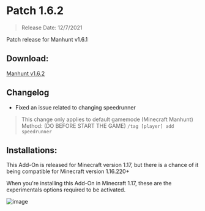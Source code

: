 # Patch 1.6.2
> Release Date: 12/7/2021

Patch release for Manhunt v1.6.1

## Download:
[Manhunt v1.6.2](https://cdn.discordapp.com/attachments/571863283657867294/864080875637309440/manhunt-v1.6.2.mcaddon)

## Changelog
- Fixed an issue related to changing speedrunner
> This change only applies to default gamemode (Minecraft Manhunt)
> Method: (DO BEFORE START THE GAME)
`/tag [player] add speedrunner`

## Installations:
This Add-On is released for Minecraft version 1.17, but there is a chance of it being compatible for Minecraft version 1.16.220+

When you're installing this Add-On in Minecraft 1.17, these are the experimentals options required to be activated.

![image](https://media.discordapp.net/attachments/583617915203354633/860461710761918484/unknown.png)